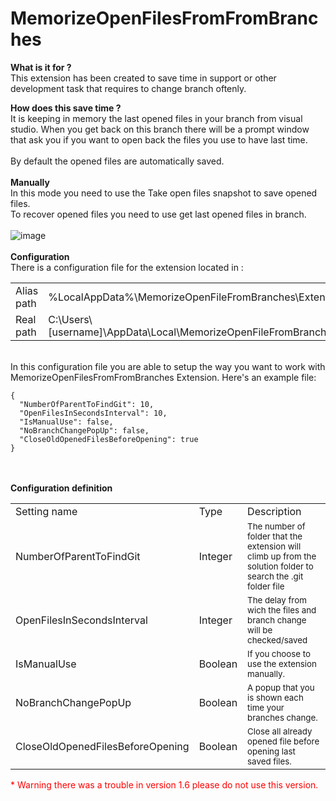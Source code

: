 # MemorizeOpenFilesFromFromBranches

**What is it for ?**<br>
This extension has been created to save time in support or other development task that requires to change branch oftenly.<br>

**How does this save time ?**<br>
It is keeping in memory the last opened files in your branch from visual studio. When you get back on this branch there
will be a prompt window that ask you if you want to open back the files you use to have last time.
<br><br>
By default the opened files are automatically saved.<br><br>
**Manually**<br>
In this mode you need to use the Take open files snapshot to save opened files.<br>
To recover opened files you need to use get last opened files in branch.<br><br>
![image](https://github.com/zatura33/MemorizeOpenFilesFromFromBranches/assets/19225363/f6fd57d2-b9d8-4c97-8b0e-0141f4979405)
<br>
<br>
**Configuration**<br>
There is a configuration file for the extension located in :  <br>
<table style="overflow: hidden;">
<tr>
    <td>Alias path</td>
    <td>%LocalAppData%\MemorizeOpenFileFromBranches\Extension.cfg</td>
  </tr>
  <tr>
    <td>Real path</td>
    <td>C:\Users\[username]\AppData\Local\MemorizeOpenFileFromBranches\Extension.cfg</td>
  </tr>
  <tr>
</table>
<br>
In this configuration file you are able to setup the way you want to work with MemorizeOpenFilesFromFromBranches Extension.
Here's an example file:<br>
<code>
{
  "NumberOfParentToFindGit": 10,
  "OpenFilesInSecondsInterval": 10,
  "IsManualUse": false,
  "NoBranchChangePopUp": false,
  "CloseOldOpenedFilesBeforeOpening": true
}
</code><br><br>

**Configuration definition**
<br>
<table style="overflow: hidden;">
  <tr>
    <td>Setting name</td>
    <td>Type</td>
    <td>Description</td>
  </tr>
    <tr>
    <td>NumberOfParentToFindGit</td>
    <td>Integer</td>
    <td><sup>The number of folder that the extension will climb up from the solution folder to search the .git folder file</sup></td>
  </tr>
  <tr>
    <td>OpenFilesInSecondsInterval</td>
    <td>Integer</td>
    <td><sup>The delay from wich the files and branch change will be checked/saved</sup></td>
  </tr>
  <tr>
    <td>IsManualUse</td>
    <td>Boolean</td>
    <td><sup>If you choose to use the extension manually.</sup></td>
  </tr>
 <tr>
    <td>NoBranchChangePopUp</td>
    <td>Boolean</td>
    <td><sup>A popup that you is shown each time your branches change.</sup></td>
  </tr>
 <tr>
    <td>CloseOldOpenedFilesBeforeOpening</td>
    <td>Boolean</td>
    <td><sup>Close all already opened file before opening last saved files.</sup></td>
  </tr>    
</table>
<span style="color:red"> * Warning there was a trouble in version 1.6 please do not use this version.</span>






